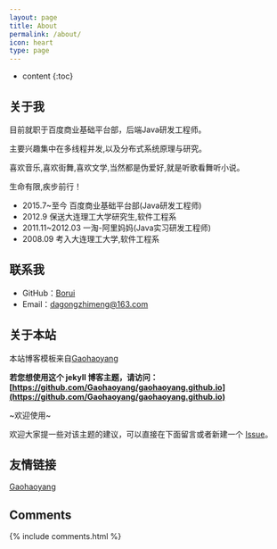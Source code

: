```yaml
---
layout: page
title: About
permalink: /about/
icon: heart
type: page
---
```


* content
{:toc}

## 关于我

目前就职于百度商业基础平台部，后端Java研发工程师。

主要兴趣集中在多线程并发,以及分布式系统原理与研究。

喜欢音乐,喜欢街舞,喜欢文学,当然都是伪爱好,就是听歌看舞听小说。

生命有限,疾步前行！

* 2015.7~至今 百度商业基础平台部(Java研发工程师)
* 2012.9 保送大连理工大学研究生,软件工程系 
* 2011.11~2012.03 一淘-阿里妈妈(Java实习研发工程师)
* 2008.09 考入大连理工大学,软件工程系

## 联系我

* GitHub：[Borui](http://codeborui.github.io/)
* Email：dagongzhimeng@163.com

## 关于本站
本站博客模板来自[Gaohaoyang](https://github.com/Gaohaoyang/gaohaoyang.github.io)

**若您想使用这个 jekyll 博客主题，请访问：[https://github.com/Gaohaoyang/gaohaoyang.github.io](https://github.com/Gaohaoyang/gaohaoyang.github.io)**

~欢迎使用~

欢迎大家提一些对该主题的建议，可以直接在下面留言或者新建一个 [Issue](https://github.com/Gaohaoyang/gaohaoyang.github.io/issues)。

## 友情链接

[Gaohaoyang](https://github.com/Gaohaoyang)

## Comments

{% include comments.html %}
